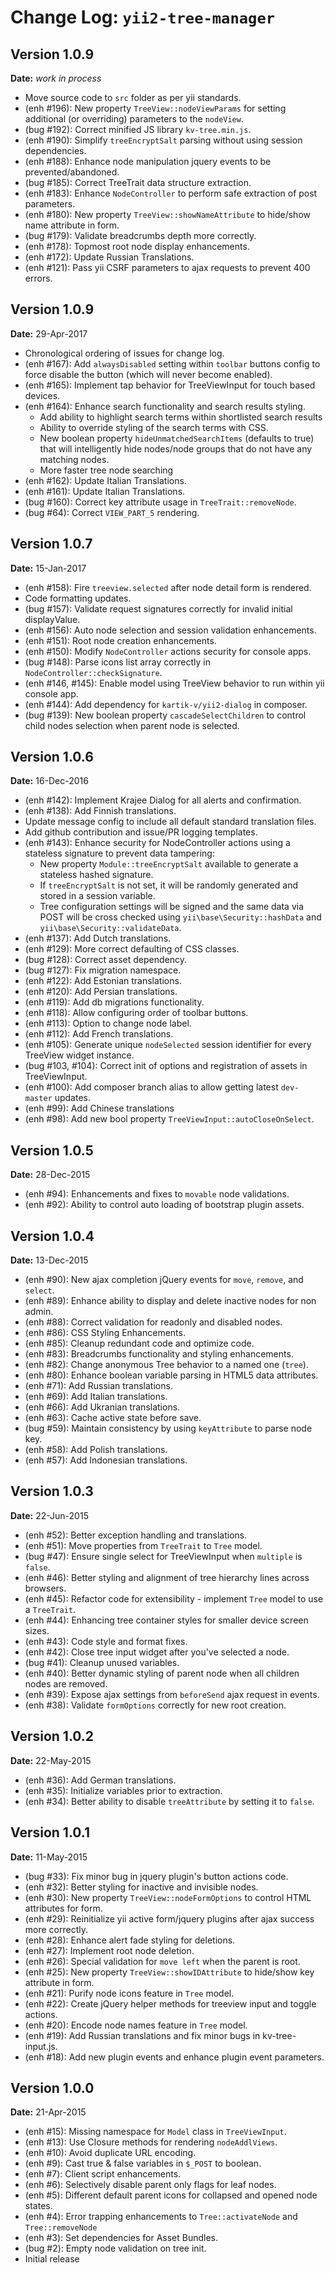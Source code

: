 Change Log: `yii2-tree-manager`
===============================

## Version 1.0.9

**Date:** _work in process_

- Move source code to `src` folder as per yii standards.
- (enh #196): New property `TreeView::nodeViewParams` for setting additional (or overriding) parameters to the `nodeView`.
- (bug #192): Correct minified JS library `kv-tree.min.js`.
- (enh #190): Simplify `treeEncryptSalt` parsing without using session dependencies.
- (enh #188): Enhance node manipulation jquery events to be prevented/abandoned.
- (bug #185): Correct TreeTrait data structure extraction.
- (enh #183): Enhance `NodeController` to perform safe extraction of post parameters.
- (enh #180): New property `TreeView::showNameAttribute` to hide/show name attribute in form.
- (bug #179): Validate breadcrumbs depth more correctly.
- (enh #178): Topmost root node display enhancements.
- (enh #172): Update Russian Translations.
- (enh #121): Pass yii CSRF parameters to ajax requests to prevent 400 errors.

## Version 1.0.9

**Date:** 29-Apr-2017

- Chronological ordering of issues for change log.
- (enh #167): Add `alwaysDisabled` setting within `toolbar` buttons config to force disable the button (which will never become enabled).
- (enh #165): Implement tap behavior for TreeViewInput for touch based devices.
- (enh #164): Enhance search functionality and search results styling.
    - Add ability to highlight search terms within shortlisted search results
    - Ability to override styling of the search terms with CSS.
    - New boolean property `hideUnmatchedSearchItems` (defaults to true) that will intelligently hide nodes/node groups that do not have any matching nodes.
    - More faster tree node searching
- (enh #162): Update Italian Translations.
- (enh #161): Update Italian Translations.
- (bug #160): Correct key attribute usage in `TreeTrait::removeNode`.
- (bug #64): Correct `VIEW_PART_5` rendering.

## Version 1.0.7

**Date:** 15-Jan-2017

- (enh #158): Fire `treeview.selected` after node detail form is rendered.
- Code formatting updates.
- (bug #157): Validate request signatures correctly for invalid initial displayValue.
- (enh #156): Auto node selection and session validation enhancements.
- (enh #151): Root node creation enhancements.
- (enh #150): Modify `NodeController` actions security for console apps.
- (bug #148): Parse icons list array correctly in `NodeController::checkSignature`.
- (enh #146, #145): Enable model using TreeView behavior to run within yii console app.
- (enh #144): Add dependency for `kartik-v/yii2-dialog` in composer.
- (bug #139): New boolean property `cascadeSelectChildren` to control child nodes selection when parent node is selected.

## Version 1.0.6

**Date:** 16-Dec-2016

- (enh #142): Implement Krajee Dialog for all alerts and confirmation.
- (enh #138): Add Finnish translations.
- Update message config to include all default standard translation files.
- Add github contribution and issue/PR logging templates.
- (enh #143): Enhance security for NodeController actions using a stateless signature to prevent data tampering:
    - New property `Module::treeEncryptSalt` available to generate a stateless hashed signature.
    - If `treeEncryptSalt` is not set, it will be randomly generated and stored in a session variable.
    - Tree configuration settings will be signed and the same data via POST will be cross checked using `yii\base\Security::hashData` and `yii\base\Security::validateData`.
- (enh #137): Add Dutch translations.
- (enh #129): More correct defaulting of CSS classes.
- (bug #128): Correct asset dependency.
- (bug #127): Fix migration namespace.
- (enh #122): Add Estonian translations.
- (enh #120): Add Persian translations.
- (enh #119): Add db migrations functionality.
- (enh #118): Allow configuring order of toolbar buttons.
- (enh #113): Option to change node label.
- (enh #112): Add French translations.
- (enh #105): Generate unique `nodeSelected` session identifier for every TreeView widget instance.
- (bug #103, #104): Correct init of options and registration of assets in TreeViewInput.
- (enh #100): Add composer branch alias to allow getting latest `dev-master` updates.
- (enh #99): Add Chinese translations
- (enh #98): Add new bool property `TreeViewInput::autoCloseOnSelect`.

## Version 1.0.5

**Date:** 28-Dec-2015

- (enh #94): Enhancements and fixes to `movable` node validations.
- (enh #92): Ability to control auto loading of bootstrap plugin assets.

## Version 1.0.4

**Date:** 13-Dec-2015

- (enh #90): New ajax completion jQuery events for `move`, `remove`, and `select`.
- (enh #89): Enhance ability to display and delete inactive nodes for non admin.
- (enh #88): Correct validation for readonly and disabled nodes.
- (enh #86): CSS Styling Enhancements.
- (enh #85): Cleanup redundant code and optimize code.
- (enh #83): Breadcrumbs functionality and styling enhancements.
- (enh #82): Change anonymous Tree behavior to a named one (`tree`).
- (enh #80): Enhance boolean variable parsing in HTML5 data attributes.
- (enh #71): Add Russian translations.
- (enh #69): Add Italian translations.
- (enh #66): Add Ukranian translations.
- (enh #63): Cache active state before save.
- (bug #59): Maintain consistency by using `keyAttribute` to parse node key.
- (enh #58): Add Polish translations.
- (enh #57): Add Indonesian translations.

## Version 1.0.3

**Date:** 22-Jun-2015

- (enh #52): Better exception handling and translations.
- (enh #51): Move properties from `TreeTrait` to `Tree` model.
- (bug #47): Ensure single select for TreeViewInput when `multiple` is `false`.
- (enh #46): Better styling and alignment of tree hierarchy lines across browsers.
- (enh #45): Refactor code for extensibility - implement `Tree` model to use a `TreeTrait`.
- (enh #44): Enhancing tree container styles for smaller device screen sizes.
- (enh #43): Code style and format fixes.
- (enh #42): Close tree input widget after you've selected a node.
- (bug #41): Cleanup unused variables.
- (enh #40): Better dynamic styling of parent node when all children nodes are removed.
- (enh #39): Expose ajax settings from `beforeSend` ajax request in events.
- (enh #38): Validate `formOptions` correctly for new root creation.

## Version 1.0.2

**Date:** 22-May-2015

- (enh #36): Add German translations.
- (enh #35): Initialize variables prior to extraction.
- (enh #34): Better ability to disable `treeAttribute` by setting it to `false`.

## Version 1.0.1

**Date:** 11-May-2015

- (bug #33): Fix minor bug in jquery plugin's button actions code.
- (enh #32): Better styling for inactive and invisible nodes.
- (enh #30): New property `TreeView::nodeFormOptions` to control HTML attributes for form.
- (enh #29): Reinitialize yii active form/jquery plugins after ajax success more correctly.
- (enh #28): Enhance alert fade styling for deletions.
- (enh #27): Implement root node deletion.
- (enh #26): Special validation for `move left` when the parent is root.
- (enh #25): New property `TreeView::showIDAttribute` to hide/show key attribute in form.
- (enh #21): Purify node icons feature in `Tree` model.
- (enh #22): Create jQuery helper methods for treeview input and toggle actions.
- (enh #20): Encode node names feature in `Tree` model.
- (enh #19): Add Russian translations and fix minor bugs in kv-tree-input.js.
- (enh #18): Add new plugin events and enhance plugin event parameters.

## Version 1.0.0

**Date:** 21-Apr-2015

- (enh #15): Missing namespace for `Model` class in `TreeViewInput`.
- (enh #13): Use Closure methods for rendering `nodeAddlViews`.
- (enh #10): Avoid duplicate URL encoding.
- (enh #9): Cast true & false variables in `$_POST` to boolean.
- (enh #7): Client script enhancements.
- (enh #6): Selectively disable parent only flags for leaf nodes.
- (enh #5): Different default parent icons for collapsed and opened node states.
- (enh #4): Error trapping enhancements to `Tree::activateNode` and `Tree::removeNode`
- (enh #3): Set dependencies for Asset Bundles.
- (bug #2): Empty node validation on tree init.
- Initial release